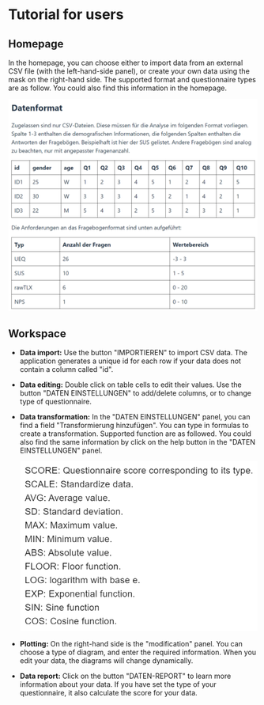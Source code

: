 # Tutorial for users

## Homepage

In the homepage, you can choose either to import data from an external CSV file (with the left-hand-side panel), or create your own data using the mask on the right-hand side.  The supported format and questionnaire types are as follow. You could also find this information in the homepage.

![user-tutorial-format](./imgs/user-tutorial-format.png)

## Workspace

- **Data import:** Use the button "IMPORTIEREN" to import CSV data. The application generates a unique id for each row if your data does not contain a column called "id". 

- **Data editing:** Double click on table cells to edit their values. Use the button "DATEN EINSTELLUNGEN" to add/delete columns, or to change type of questionnaire.

- **Data transformation:** In the "DATEN EINSTELLUNGEN" panel, you can find a field "Transformierung hinzufügen". You can type in formulas to create a transformation. Supported function are as followed. You could also find the same information by click on the help button in the "DATEN EINSTELLUNGEN" panel.

  ![user-tutorial-functions](./imgs/user-tutorial-functions.png)

- **Plotting:** On the right-hand side is the "modification" panel. You can choose a type of diagram, and enter the required information. When you edit your data, the diagrams will change dynamically.

- **Data report:** Click on the button "DATEN-REPORT" to learn more information about your data. If you have set the type of your questionnaire, it also calculate the score for your data.
